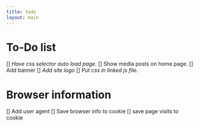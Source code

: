 ```yaml
---
title: todo
layout: main
---
```


To-Do list
========================================
[] *Have css selector auto load page.*
[] Show media posts on home page.
[] Add banner
[] *Add site logo*
[] *Put css in linked js file.*

# Browser information
[] Add user agent
[] Save browser info to cookie
[] save page visits to cookie

